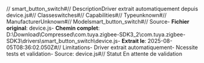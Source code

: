 // smart_button_switch#// DescriptionDriver extrait automatiquement depuis device.js#// Classeswitches#// Capabilities#// Typeunknown#// ManufacturerUnknown#// Modelsmart_button_switch#// Source- **Fichier original**: device.js- **Chemin complet**: D:\Download\Compressed\com.tuya.zigbee-SDK3_2\com.tuya.zigbee-SDK3\drivers\smart_button_switch\device.js- **Extrait le**: 2025-08-05T08:36:02.050Z#// Limitations- Driver extrait automatiquement- Ncessite tests et validation- Source: device.js#// Statut En attente de validation